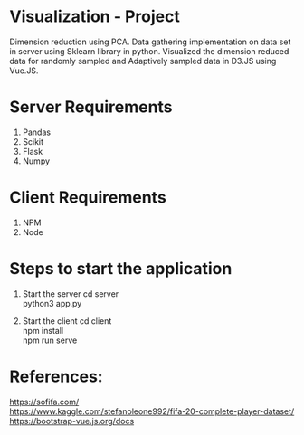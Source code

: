 # Visualization - Project
Dimension reduction using PCA.
Data gathering implementation on data set in server using Sklearn library in python.
Visualized the dimension reduced data for randomly sampled and Adaptively sampled data in D3.JS using Vue.JS.

# Server Requirements
1. Pandas
2. Scikit
3. Flask
4. Numpy

# Client Requirements
1. NPM
2. Node

# Steps to start the application
1. Start the server
cd server  
python3 app.py  
  
2. Start the client
cd client  
npm install  
npm run serve  

# References:
https://sofifa.com/  
https://www.kaggle.com/stefanoleone992/fifa-20-complete-player-dataset/  
https://bootstrap-vue.js.org/docs  
